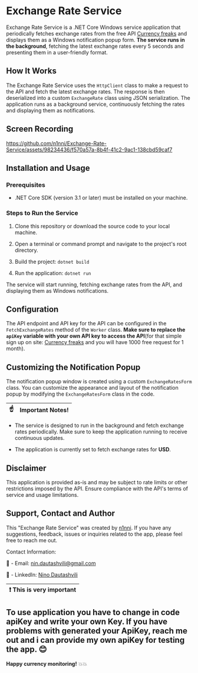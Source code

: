 # Exchange Rate Service

Exchange Rate Service is a .NET Core Windows service application that periodically fetches exchange rates from the free API [Currency freaks](https://billing.currencyfreaks.com/) and displays them as a Windows notification popup form. **The service runs in the background**, fetching the latest exchange rates every 5 seconds and presenting them in a user-friendly format.

## How It Works

The Exchange Rate Service uses the `HttpClient` class to make a request to the API and fetch the latest exchange rates. The response is then deserialized into a custom `ExchangeRate` class using JSON serialization. The application runs as a background service, continuously fetching the rates and displaying them as notifications.

## Screen Recording


https://github.com/n1nni/Exchange-Rate-Service/assets/98234436/f570a57a-8b4f-41c2-9ac1-138cbd59caf7


## Installation and Usage

### Prerequisites

- .NET Core SDK (version 3.1 or later) must be installed on your machine.

### Steps to Run the Service

1. Clone this repository or download the source code to your local machine.

2. Open a terminal or command prompt and navigate to the project's root directory.

3. Build the project:
```dotnet build```

4. Run the application:
```dotnet run```

The service will start running, fetching exchange rates from the API, and displaying them as Windows notifications.

## Configuration

The API endpoint and API key for the API can be configured in the `FetchExchangeRates` method of the `Worker` class. **Make sure to replace the `apiKey` variable with your own API key to access the API**(for that simple sign up on site: [Currency freaks](https://billing.currencyfreaks.com/) and you will have 1000 free request for 1 month).

## Customizing the Notification Popup

The notification popup window is created using a custom `ExchangeRatesForm` class. You can customize the appearance and layout of the notification popup by modifying the `ExchangeRatesForm` class in the code.

| :point_up:    | Important Notes! |
|---------------|:------------------------|

- The service is designed to run in the background and fetch exchange rates periodically. Make sure to keep the application running to receive continuous updates.

- The application is currently set to fetch exchange rates for **USD**.

## Disclaimer

This application is provided as-is and may be subject to rate limits or other restrictions imposed by the API. Ensure compliance with the API's terms of service and usage limitations.

## Support, Contact and Author
This "Exchange Rate Service" was created by [n1nni](https://github.com/n1nni). If you have any suggestions, feedback, issues or inquiries related to the app, please feel free to reach me out.

Contact Information:

:love_letter: - Email: [nin.dautashvili@gmail.com](mailto:nin.dautashvili@gmail.com)

:love_letter: - LinkedIn: [Nino Dautashvili](https://www.linkedin.com/in/nino-dautashvili/)


| :exclamation:  This is very important   |
|-----------------------------------------|
To use application you have to change in code apiKey and write your own Key. If you have problems with generated your ApiKey, reach me out and i can provide my own apiKey for testing the app. :blush:
---

**Happy currency monitoring!** 
:collision::collision:

